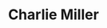 ---
title: "Charlie Miller"
url: /edinburgh/charlie-miller-south-st-andrew-street/
shop: Friseur
---